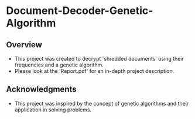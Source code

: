 # Document-Decoder-Genetic-Algorithm

## Overview
- This project was created to decrypt 'shredded documents' using their frequencies and a genetic algorithm. 
- Please look at the 'Report.pdf' for an in-depth project description.

## Acknowledgments
- This project was inspired by the concept of genetic algorithms and their application in solving problems.
